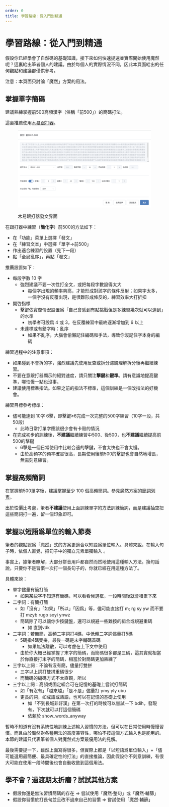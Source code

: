 ```yaml
---
order: 0
title: 學習路線：從入門到精通
---
```

# 學習路線：從入門到精通

假設你已經學會了自然碼的基礎知識，接下來如何快速提速並實際開始使用魔然呢？這裏給出筆者個人的建議。由於每個人的實際情況不同，因此本頁面給出的任何觀點和建議都僅供參考。

注意：本頁面只討論「魔然」方案的用法。

## 掌握單字簡碼

建議熟練掌握前500高頻漢字（俗稱「前500」）的簡碼打法。

這裏推薦使用[木易跟打器](https://typer.owenyang.top/)。

<figure><img src="../.gitbook/assets/CleanShot 2024-12-03 at 21.37.58@2x.png" alt=""><figcaption><p>木易跟打器發文界面</p></figcaption></figure>

在跟打器中練習（**簡化字**）前500的方法如下：

* 在「功能」菜單上選擇「發文」
* 在「練習文本」中選擇「單字→前500」
* 作出適合練習的設置（見下一段）
* 點「全局亂序」，再點「發文」

推薦設置如下：

* 每段字數 10 字
  * 強烈建議不要一次性打全文，或把每段字數設得太大
    * 每個字出現的頻率夠高，才能形成對該字的條件反射；如果字太多，一個字沒有反覆出現，是很難形成條反的，練習效率大打折扣
* 開啓指標
  * 擊鍵依實際情況設置爲「自己會感到有點挑戰但是多練習幾次就可以達到」的水準
    * 初學者可設爲 4 或 3，在反覆練習中最終逐漸增加到 6 以上
  * 未達標或有錯字時：亂序
    * 如果不亂序，大腦會偷懶記住編碼和手法，導致你沒記住字本身的編碼

練習過程中的注意事項：

* 如果碰到不會拆的字，強烈建議先使用反查或拆分濾鏡理解拆分後再繼續練習。
* 不要在意跟打器顯示的絕對速度，請只關注**擊鍵**和**鍵準**。請有意識地提高鍵準，哪怕慢一點也沒事。
* 建議使用標準指法。如果之前的指法不標準，這個訓練是一個改指法的好機會。

練習目標參考標準：

* 儘可能達到 10字 6擊，即擊鍵≥6完成一次完整的500字練習（10字一段，共50段）
  * 此時日常打單字應該很少會有卡殼的情況
* 在完成初步的訓練後，**不建議**繼續練習中500、後500，也**不建議**繼續提高前500的擊鍵
  * 6擊是一個日常使用中比較合適的擊鍵，不會太快也不會太慢。
  * 由於高頻字的頻率確實很高，長期使用後前500的擊鍵也會自然地增長，無需刻意練習。

## 掌握高頻簡詞

在掌握前500單字後，建議掌握至少 100 個高頻簡詞。參見魔然方案的[簡詞列表](/book/schemas/zici/quick-code.md)。

出於性價比考慮，筆者**不建議**使用上面訓練單字的方法訓練簡詞，而是建議抽空把這些簡詞打一遍，留一個印象即可。

## 掌握以短語爲單位的輸入節奏

筆者的觀點認爲「魔然」式的方案更適合以短語爲單位輸入。具體來說，在輸入句子時，依個人直覺，把句子中的獨立元素單獨輸入 。

事實上，據筆者瞭解，大部分拼音用戶都自然而然地使用這種輸入方法。換句話說，只要你不是習慣一次打一個長句子的，你就已經在用這種方法了。

具體來說：

* 單字儘量有簡打簡
  * 如果某些字不知道有簡碼，可以看看候選框，一段時間後就會積累下來
* 二字詞：有簡打簡
  * 如「沒有」「如果」「所以」「因爲」等，儘可能直接打 m; rg sy yw 而不要打 mzyb rugo soyi ynwz
  * 簡碼除了可以讓你少按鍵盤，還可以規避一些難按的組合或規避重碼
    * 如 直到vdk
* 二字詞：若無簡，高頻二字詞打4碼，中低頻二字詞儘量打5碼
  * 5碼指4碼雙拼，最後一碼是末字輔碼首碼
    * 如果無法離散，可以考慮在上下文中使用
  * 由於你大概已經掌握了末字的簡碼，而簡碼很多都是三碼，這其實就相當於你直接打末字的簡碼，相當於對簡碼更加熟練了
* 三字以上詞：不論有沒有簡，儘量打雙拼
  * 三字以上詞打雙拼重碼很少
  * 而簡碼的編碼方式不太直觀，所以
* 三字以上詞：高頻或固定組合可在記憶的基礎上嘗試打簡碼
  * 如「有沒有」「越來越」「是不是」儘量打 ymy yly ubu
  * 更長的詞，如成語或熟語，也可以在記憶的基礎上使用
    * 如「不到長城非好漢」在第一次打的時候可以嘗試一下 bdih，發現有，下次就可以打這個簡碼
    * 依賴於 show\_words\_anyway

暫時不知道有沒有系統性地訓練上述輸入習慣的方法，但可以在日常使用時慢慢習慣。而且由於魔然對各種用法的高度兼容性，哪怕不按這個方式輸入也是能用的。本節的建議只代表筆者個人對魔然式方案最優用法的見解。

最後需要提一下，雖然上面寫得很多，但實際上都是「以短語爲單位輸入」+「儘可能選用最簡便、最具確定性的打法」的直接推論，因此假設你不刻意訓練，有很大可能在使用一段時間後也會自動收斂到這個用法。

## 學不會？過渡期太折磨？試試其他方案

* 假設你還是無法習慣簡碼的存在 ⇒ 嘗試使用「魔然·整句」或「魔然·輔篩」
* 假設你習慣於打長句並且改不過來自己的習慣 ⇒ 嘗試使用「魔然·輔篩」
